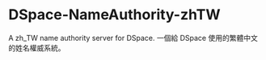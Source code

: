DSpace-NameAuthority-zhTW
=========================

A zh_TW name authority server for DSpace. 一個給 DSpace 使用的繁體中文的姓名權威系統。
